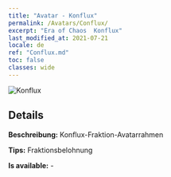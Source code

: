 ```yaml
---
title: "Avatar - Konflux"
permalink: /Avatars/Conflux/
excerpt: "Era of Chaos  Konflux"
last_modified_at: 2021-07-21
locale: de
ref: "Conflux.md"
toc: false
classes: wide
---
```

 ![Konflux](/images/a/avatarFrame_44.png)

## Details

 **Beschreibung:** Konflux-Fraktion-Avatarrahmen 

 **Tips:** Fraktionsbelohnung 

 **Is available:**  - 

